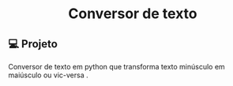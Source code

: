 <h1 align="center">
  Conversor de texto 
</h1>

## 💻 Projeto

Conversor de texto em python que transforma texto minúsculo em maiúsculo ou vic-versa .
